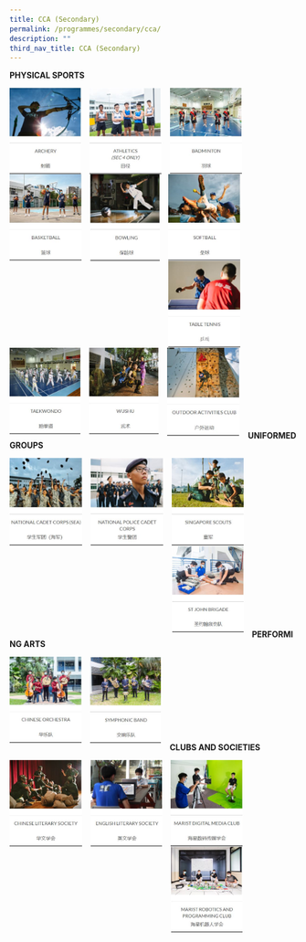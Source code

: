 ```yaml
---
title: CCA (Secondary)
permalink: /programmes/secondary/cca/
description: ""
third_nav_title: CCA (Secondary)
---
```



**PHYSICAL SPORTS**

<p><a href="/programmes/secondary/cca/archery/">
<img src="/images/CCA/Secondary/Archery.jpg" style="width:24.9%;margin-right:15px;" align="left">
</a></p>

<p><a href="/programmes/secondary/cca/athletics-secondary-4-only/">
<img src="/images/CCA/Secondary/Athletics.jpg" style="width:25%;margin-right:15px;" align="left">
</a></p>


<p><a href="/programmes/secondary/cca/badminton/">
<img src="/images/CCA/Secondary/Badminton.jpg" style="width:25%;margin-right:15px;" align="left">
</a></p>

<br><br><br><br><br><br><br><br>

<p><a href="/programmes/secondary/cca/basketball/">
<img src="/images/CCA/Secondary/Basketball.jpg" style="width:25%;margin-right:15px;" align="left">
</a></p>

<p><a href="/programmes/secondary/cca/bowling/">
<img src="/images/CCA/Secondary/Bowling.jpg" style="width:24.3%;margin-right:15px;" align="left">
</a></p>


<p><a href="/programmes/secondary/cca/softball/">
<img src="/images/CCA/Secondary/Softball.jpg" style="width:25%;margin-right:15px;" align="left">
</a></p>

<br><br><br><br><br><br><br><br>

<p><a href="/programmes/secondary/cca/table-tennis/">
<img src="/images/CCA/Secondary/Table%20Tennis.jpg" style="width:25%;margin-right:15px;" align="left">
</a></p>

<p><a href="/programmes/secondary/cca/taekwando/">
<img src="/images/CCA/Secondary/Taekwando.jpg" style="width:24.7%;margin-right:15px;" align="left">
</a></p>


<p><a href="/programmes/secondary/cca/wushu/">
<img src="/images/CCA/Secondary/Wushu.jpg" style="width:24.2%;margin-right:15px;" align="left">
</a></p>

<br><br><br><br><br><br><br><br>

<p><a href="/programmes/secondary/cca/outdoor-activities-club/">
<img src="/images/CCA/Secondary/ODAC.jpg" style="width:25%;margin-right:15px;" align="left">
</a></p>

<br><br><br><br><br><br><br><br>

**UNIFORMED GROUPS**

<p><a href="/programmes/secondary/cca/national-cadet-corps-sea/">
<img src="/images/CCA/Secondary/NCC.jpg" style="width:25.2%;margin-right:15px;" align="left">
</a></p>

<p><a href="/programmes/secondary/cca/national-police-cadet-corps/">
<img src="/images/CCA/Secondary/NPCC.jpg" style="width:25.1%;margin-right:15px;" align="left">
</a></p>


<p><a href="/programmes/secondary/cca/singapore-scouts/">
<img src="/images/CCA/Secondary/Scouts.jpg" style="width:25%;margin-right:15px;" align="left">
</a></p>

<br><br><br><br><br><br><br><br>

<p><a href="/programmes/secondary/cca/st-john-brigade/">
<img src="/images/CCA/Secondary/St%20John%20Brigade.jpg" style="width:25%;margin-right:15px;" align="left">
</a></p>


<br><br><br><br><br><br><br><br>


**PERFORMING ARTS**

<p><a href="/programmes/secondary/cca/chinese-orchestra/">
<img src="/images/CCA/Secondary/Chinese%20Orchestra.jpg" style="width:25%;margin-right:15px;" align="left">
</a></p>

<p><a href="/programmes/secondary/cca/symphonic-band/">
<img src="/images/CCA/Secondary/Symphonic%20Band.jpg" style="width:24.7%;margin-right:15px;" align="left">
</a></p>

<br><br><br><br><br><br><br><br>

**CLUBS AND SOCIETIES**

<p><a href="/programmes/secondary/cca/chinese-literary-society/">
<img src="/images/CCA/Secondary/Chinese%20Literary%20Society.jpg" style="width:25.1%;margin-right:15px;" align="left">
</a></p>

<p><a href="/programmes/secondary/cca/english-literary-society/">
<img src="/images/CCA/Secondary/English%20Literary%20Society.jpg" style="width:24.9%;margin-right:15px;" align="left">
</a></p>

<p><a href="/programmes/secondary/cca/marist-digital-media-club/">
<img src="/images/CCA/Secondary/Marist%20Digital%20Media%20Club.jpg" style="width:25%;margin-right:15px;" align="left">
</a></p>

<br><br><br><br><br><br><br><br>

<p><a href="/programmes/secondary/cca/marist-robotics-and-programming-club/">
<img src="/images/CCA/Secondary/Marist%20Robotics%20and%20Programming%20Club.jpg" style="width:25%;margin-right:15px;" align="left">
</a></p>